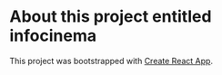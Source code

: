 # About this project entitled infocinema

This project was bootstrapped with [Create React App](https://github.com/facebook/create-react-app).



